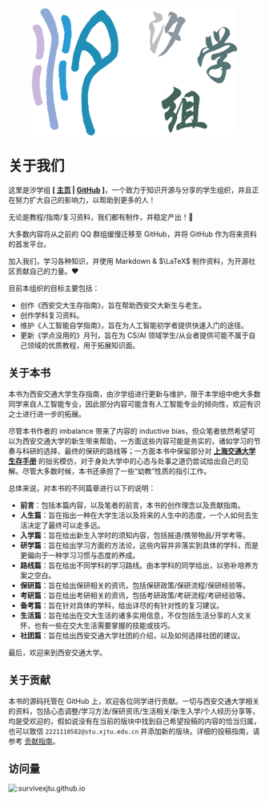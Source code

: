 <div>
    <img src="../images/title.png" alt="title" style="display: block; margin: 0 auto; zoom: 40%;">
</div>

# 关于我们

这里是汐学组 **\[ [主页](https://xistudygroup.github.io/) | [GitHub](https://github.com/XiStudyGroup) \]**，一个致力于知识开源与分享的学生组织，并且正在努力扩大自己的影响力，以帮助到更多的人！

无论是教程/指南/复习资料，我们都有制作，并稳定产出！🎉

大多数内容将从之前的 QQ 群组缓慢迁移至 GitHub，并将 GitHub 作为将来资料的首发平台。

加入我们，学习各种知识，并使用 Markdown & $\LaTeX$ 制作资料，为开源社区贡献自己的力量。❤️

目前本组织的目标主要包括：

- 创作《西安交大生存指南》，旨在帮助西安交大新生与老生。
- 创作学科复习资料。
- 维护《人工智能自学指南》，旨在为人工智能初学者提供快速入门的途径。
- 更新《学点没用的》月刊，旨在为 CS/AI 领域学生/从业者提供可能不属于自己领域的优质教程，用于拓展知识面。

## 关于本书

本书为西安交通大学生存指南，由汐学组进行更新与维护，限于本学组中绝大多数同学来自人工智能专业，因此部分内容可能含有人工智能专业的倾向性，欢迎有识之士进行进一步的拓展。

尽管本书作者的 imbalance 带来了内容的 inductive bias，但众笔者依然希望可以为西安交通大学的新生带来帮助，一方面这些内容可能是务实的，诸如学习的节奏与科研的选择，最终的保研的路线等；一方面本书中保留部分对 <strong>[上海交通大学生存手册](https://survivesjtu.gitbook.io/survivesjtumanual)</strong> 的拙劣模仿，对于身处大学中的心态与处事之道仍尝试给出自己的见解。尽管大多数时候，本书还承担了一些“幼教”性质的指引工作。

总体来说，对本书的不同篇章进行以下的说明：

- **前言**：包括本篇内容，以及笔者的前言，本书的创作理念以及贡献指南。
- **人生篇**：旨在指出一种在大学生活以及将来的人生中的态度，一个人如何去生活决定了最终可以走多远。
- **入学篇**：旨在给出新生入学时的须知内容，包括报道/携带物品/开学考等。
- **研学篇**：旨在给出学习方面的方法论，这些内容并非落实到具体的学科，而是更偏向于一种学习习惯与态度的养成。
- **路线篇**：旨在给出不同学科的学习路线。由本学科的同学给出，以弥补培养方案之空白。
- **保研篇**：旨在给出保研相关的资讯，包括保研政策/保研流程/保研经验等。
- **考研篇**：旨在给出考研相关的资讯，包括考研政策/考研流程/考研经验等。
- **备考篇**：旨在针对具体的学科，给出详尽的有针对性的复习建议。
- **生活篇**：旨在给出在交大生活的诸多实用信息，不仅包括生活分享的人文关怀，也有一些在交大生活需要掌握的技能或技巧。
- **社团篇**：旨在给出西安交通大学社团的介绍，以及如何选择社团的建议。

最后，欢迎来到西安交通大学。

## 关于贡献

本书的源码托管在 GitHub 上，欢迎各位同学进行贡献。一切与西安交通大学相关的资料，包括心态调整/学习方法/保研资讯/生活相关/新生入学/个人经历分享等，均是受欢迎的，假如说没有在当前的版块中找到自己希望投稿的内容的恰当归属，也可以致信 `2221110582@stu.xjtu.edu.cn` 并添加新的版块。详细的投稿指南，请参考 [贡献指南](贡献指南.md)。

## 访问量

<div align: center>
  <img src="https://count.getloli.com/get/@:survivexjtu.github.io?theme=rule34" alt=":survivexjtu.github.io" style="display: block; margin: 0 auto;">
</div>